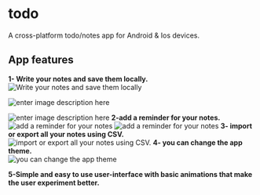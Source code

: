 
# todo

A cross-platform todo/notes app for Android & Ios devices.

## App features
**1- Write your notes and save them locally.<br />**
![Write your notes and save them locally](https://github.com/JosephJasin/todo/blob/master/picturesForGithub/p1.jpeg?raw=true)

![enter image description here](https://github.com/JosephJasin/todo/blob/master/picturesForGithub/p8.jpeg?raw=true)

![enter image description here](https://github.com/JosephJasin/todo/blob/master/picturesForGithub/p7.jpeg?raw=true)
**2-add a reminder for your notes. <br />**
![add a reminder for your notes](https://github.com/JosephJasin/todo/blob/master/picturesForGithub/p10.jpeg?raw=true)
![add a reminder for your notes](https://github.com/JosephJasin/todo/blob/master/picturesForGithub/p11.jpeg?raw=true)
**3- import or export all your notes using CSV.<br />**
![import or export all your notes using CSV.](https://github.com/JosephJasin/todo/blob/master/picturesForGithub/p5.jpeg?raw=true)
**4- you can change the app theme.<br />**
![you can change the app theme](https://github.com/JosephJasin/todo/blob/master/picturesForGithub/p6.jpeg?raw=true)

**5-Simple and easy to use user-interface with basic animations
that make the user experiment better.<br />**

